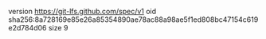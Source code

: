 version https://git-lfs.github.com/spec/v1
oid sha256:8a728169e85e26a85354890ae78ac88a98ae5f1ed808bc47154c619e2d784d06
size 9
